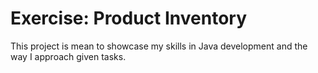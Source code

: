 # Exercise: Product Inventory

This project is mean to showcase my skills in Java development and the way I approach given tasks.